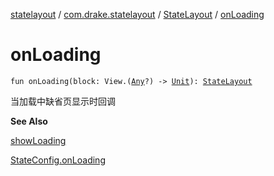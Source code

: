 [statelayout](../../index.md) / [com.drake.statelayout](../index.md) / [StateLayout](index.md) / [onLoading](./on-loading.md)

# onLoading

`fun onLoading(block: View.(`[`Any`](https://kotlinlang.org/api/latest/jvm/stdlib/kotlin/-any/index.html)`?) -> `[`Unit`](https://kotlinlang.org/api/latest/jvm/stdlib/kotlin/-unit/index.html)`): `[`StateLayout`](index.md)

当加载中缺省页显示时回调

**See Also**

[showLoading](show-loading.md)

[StateConfig.onLoading](../-state-config/on-loading.md)

